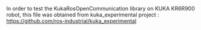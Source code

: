 In order to test the KukaRosOpenCommunication library on KUKA KR6R900 robot, this file was obtained from kuka_experimental project : https://github.com/ros-industrial/kuka_experimental  
